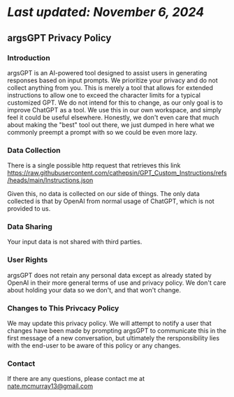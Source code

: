 # *Last updated: November 6, 2024*
## argsGPT Privacy Policy

### Introduction
argsGPT is an AI-powered tool designed to assist users in generating responses based on input prompts.
We prioritize your privacy and do not collect anything from you. This is merely a tool that allows for
extended instructions to allow one to exceed the character limits for a typical customized GPT.
We do not intend for this to change, as our only goal is to improve ChatGPT as a tool. We use
this in our own workspace, and simply feel it could be useful elsewhere. Honestly, we don't
even care that much about making the "best" tool out there, we just dumped in here what we commonly preempt a 
prompt with so we could be even more lazy.

### Data Collection
There is a single possible http request that retrieves this link https://raw.githubusercontent.com/cathepsin/GPT_Custom_Instructions/refs/heads/main/Instructions.json

Given this, no data is collected on our side of things. The only data collected is that by OpenAI from
normal usage of ChatGPT, which is not provided to us.

### Data Sharing
Your input data is not shared with third parties. 

### User Rights
argsGPT does not retain any personal data except as already stated by OpenAI in their more
general terms of use and privacy policy. We don't care about holding your data so we don't,
and that won't change.

### Changes to This Privcacy Policy
We may update this privacy policy. We will attempt to notify a user that changes
have been made by prompting argsGPT to communicate this in the first message of a new
conversation, but ultimately the rersponsibility lies with the end-user to be aware of
this policy or any changes.

### Contact
If there are any questions, please contact me at nate.mcmurray13@gmail.com